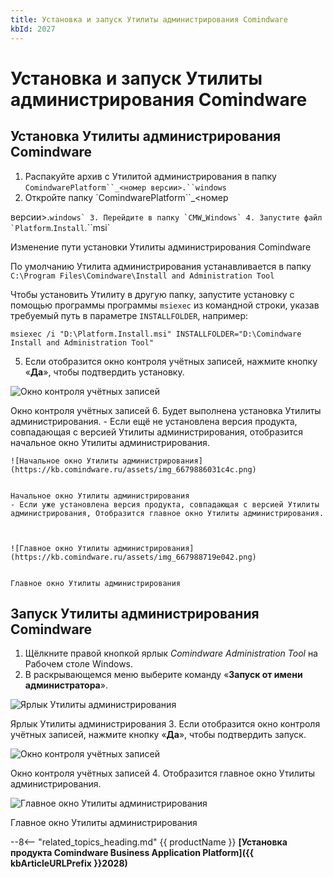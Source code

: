 ```yaml
---
title: Установка и запуск Утилиты администрирования Comindware
kbId: 2027
---
```


# Установка и запуск Утилиты администрирования Comindware

## Установка Утилиты администрирования Comindware

1. Распакуйте архив с Утилитой администрирования в папку `ComindwarePlatform``_<номер версии>.``windows`
2. Откройте папку `ComindwarePlatform``_<номер

 версии>.``windows`
3. Перейдите в папку `CMW``_``Windows`
4. Запустите файл `Platform``.``Install``.``msi` 

Изменение пути установки Утилиты администрирования Comindware

По умолчанию Утилита администрирования устанавливается в папку `С:\Program Files\Comindware\Install and Administration Tool`

Чтобы установить Утилиту в другую папку, запустите установку с помощью программы программы `msiexec` из командной строки, указав требуемый путь в параметре `INSTALLFOLDER`, например:

```
msiexec /i "D:\Platform.Install.msi" INSTALLFOLDER="D:\Comindware Install and Administration Tool"
```
5. Если отобразится окно контроля учётных записей, нажмите кнопку «**Да**», чтобы подтвердить установку.

![Окно контроля учётных записей](https://kb.comindware.ru/assets/img_667c1dd80b0b7.png)

Окно контроля учётных записей
6. Будет выполнена установка Утилиты администрирования.
	- Если ещё не установлена версия продукта, совпадающая с версией Утилиты администрирования, отобразится начальное окно Утилиты администрирования.
	
	
	
	![Начальное окно Утилиты администрирования](https://kb.comindware.ru/assets/img_6679886031c4c.png)
	
	
	Начальное окно Утилиты администрирования
	- Если уже установлена версия продукта, совпадающая с версией Утилиты администрирования, Отобразится главное окно Утилиты администрирования.
	
	
	
	![Главное окно Утилиты администрирования](https://kb.comindware.ru/assets/img_667988719e042.png)
	
	
	Главное окно Утилиты администрирования

## Запуск Утилиты администрирования Comindware

1. Щёлкните правой кнопкой ярлык *Comindware Administration Tool* на Рабочем столе Windows.
2. В раскрывающемся меню выберите команду «**Запуск от имени администратора**».

![Ярлык Утилиты администрирования](https://kb.comindware.ru/assets/img_66798fde2a1e7.png)

Ярлык Утилиты администрирования
3. Если отобразится окно контроля учётных записей, нажмите кнопку «**Да**», чтобы подтвердить запуск.

![Окно контроля учётных записей](https://kb.comindware.ru/assets/img_667c1dd80b0b7.png)

Окно контроля учётных записей
4. Отобразится главное окно Утилиты администрирования.

![Главное окно Утилиты администрирования](https://kb.comindware.ru/assets/img_667988719e042.png)

Главное окно Утилиты администрирования

--8<-- "related_topics_heading.md"
{{ productName }}
**[Установка продукта Comindware Business Application Platform]({{ kbArticleURLPrefix }}2028)**

